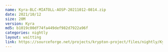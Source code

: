 ```yaml
---
name: Kyra-BLC-MIATOLL-AOSP-20211012-0814.zip
date: 2021/10/12
size: 20M
version: Kyra
md5: b1019c00df74fa449def982d7922a96f
categories: nightly
layout: waitting
link: https://sourceforge.net/projects/krypton-project/files/nightly/Kyra-BLC-MIATOLL-AOSP-20211012-0814.zip
---
```

